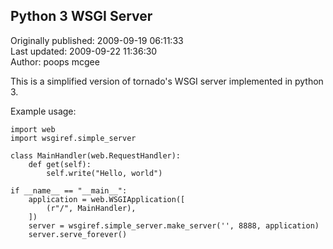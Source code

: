 ## Python 3 WSGI Server  
Originally published: 2009-09-19 06:11:33  
Last updated: 2009-09-22 11:36:30  
Author: poops mcgee  
  
This is a simplified version of tornado's WSGI server implemented in python 3.

Example usage:

    import web
    import wsgiref.simple_server

    class MainHandler(web.RequestHandler):
        def get(self):
            self.write("Hello, world")

    if __name__ == "__main__":
        application = web.WSGIApplication([
            (r"/", MainHandler),
        ])
        server = wsgiref.simple_server.make_server('', 8888, application)
        server.serve_forever()